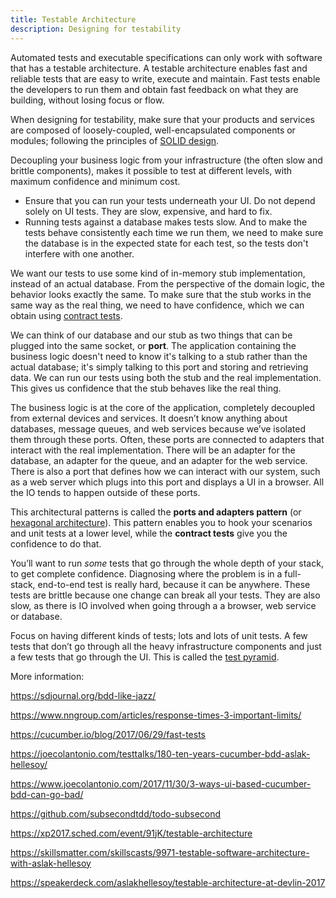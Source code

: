 ```yaml
---
title: Testable Architecture
description: Designing for testability
---
```


Automated tests and executable specifications can only work with software that has a testable architecture.
A testable architecture enables fast and reliable tests that are easy to write, execute and maintain.
Fast tests enable the developers to run them and obtain fast feedback on what they are building, without losing focus or flow.

When designing for testability, make sure that your products and services are composed of loosely-coupled,
well-encapsulated components or modules; following the principles of
[SOLID design](https://en.wikipedia.org/wiki/SOLID_(object-oriented_design)).

Decoupling your business logic from your infrastructure (the often slow and brittle components),
makes it possible to test at different levels, with maximum confidence and minimum cost.

* Ensure that you can run your tests underneath your UI. Do not depend solely on UI tests. They are slow, expensive, and hard to fix.
* Running tests against a database makes tests slow. And to make the tests behave consistently each time we run them,
we need to make sure the database is in the expected state for each test, so the tests don't interfere with one another.

We want our tests to use some kind of in-memory stub implementation, instead of an actual database.
From the perspective of the domain logic, the behavior looks exactly the same.
To make sure that the stub works in the same way as the real thing, we need to have confidence, which we can obtain using [contract tests](https://martinfowler.com/bliki/IntegrationContractTest.html).

We can think of our database and our stub as two things that can be plugged into the same socket, or **port**.
The application containing the business logic doesn't need to know it's talking to a stub rather than the actual database; it's simply talking to this port
and storing and retrieving data. We can run our tests using both the stub and the real implementation. This gives us confidence that the stub behaves like the real thing.

The business logic is at the core of the application, completely decoupled from external devices and services. It doesn’t know anything about databases, message queues,
and web services because we’ve isolated them through these ports. Often, these ports are connected to adapters that interact with the real implementation. There will be an adapter for the database,
an adapter for the queue, and an adapter for the web service. There is also a port that defines how we can interact with our system, such as
a web server which plugs into this port and displays a UI in a browser. All the IO tends to happen outside of these ports.

This architectural patterns is called the **ports and adapters pattern** (or [hexagonal architecture](http://alistair.cockburn.us/Hexagonal+architecture)).
This pattern enables you to hook your scenarios and unit tests at a lower level, while the **contract tests** give you the confidence to do that.

You’ll want to run *some* tests that go through the whole depth of your stack, to get complete confidence.
Diagnosing where the problem is in a full-stack, end-to-end test is really hard, because it can be anywhere.
These tests are brittle because one change can break all your tests. They are also slow,
as there is IO involved when going through a a browser, web service or database.

Focus on having different kinds of tests; lots and lots of unit tests.
A few tests that don’t go through all the heavy infrastructure components and just a few tests that go through the UI.
This is called the [test pyramid](https://martinfowler.com/bliki/TestPyramid.html).

More information:

https://sdjournal.org/bdd-like-jazz/

https://www.nngroup.com/articles/response-times-3-important-limits/

https://cucumber.io/blog/2017/06/29/fast-tests

https://joecolantonio.com/testtalks/180-ten-years-cucumber-bdd-aslak-hellesoy/

https://www.joecolantonio.com/2017/11/30/3-ways-ui-based-cucumber-bdd-can-go-bad/

https://github.com/subsecondtdd/todo-subsecond

https://xp2017.sched.com/event/91jK/testable-architecture

https://skillsmatter.com/skillscasts/9971-testable-software-architecture-with-aslak-hellesoy

https://speakerdeck.com/aslakhellesoy/testable-architecture-at-devlin-2017
